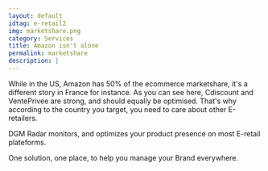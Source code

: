 ```yaml
---
layout: default
idtag: e-retail2
img: marketshare.png
category: Services
title: Amazon isn't alone
permalink: marketshare
description: |
---
```

While in the US, Amazon has 50% of the ecommerce marketshare, it's a different story in France for instance. As you can see here, Cdiscount and VentePrivee are strong, and should equally be optimised. That's why according to the country you target, you need to care about other E-retailers.

DGM Radar monitors, and optimizes your product presence on most E-retail plateforms.

One solution, one place, to help you manage your Brand everywhere.
